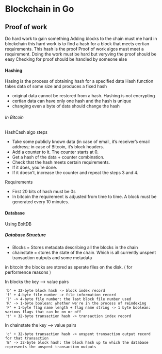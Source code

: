 # Blockchain in Go 



## Proof of work 

Do hard work to gain something 
Adding blocks to the chain must me hard 
in blockchain this hard work is to find a hash for a block that meets certian requirements. This hash is the proof 
Proof of work algos must meet a requirement. Doing the work must be hard but veryving the proof should be easy
Checking for proof should be handled by someone else


#### Hashing 

Hasing is the process of obtaining hash for a specified data 
Hash function takes data of some size and produces a fixed hash

- original data cannot be restored from a hash. Hashing is not encrypting 
- certian data can have only one hash and the hash is unique 
- changing even a byte of data should change the hash


###### In Bitcoin 

HashCash algo steps

- Take some publicly known data (in case of email, it’s receiver’s email address; in case of Bitcoin, it’s block headers.
- Add a counter to it. The counter starts at 0.
- Get a hash of the data + counter combination.
- Check that the hash meets certain requirements.
- If it does, you’re done.
- If it doesn’t, increase the counter and repeat the steps 3 and 4.

Requirements 

- First 20 bits of hash must be 0s 
- In bitcoin the requirement is adjusted from time to time. A block must be generated every 10 minutes.


#### Database 

Using BoltDB 

##### Database Structure 

- Blocks = Stores metadata describing all the blocks in the chain 
- chainstate = stores the state of the chain. Which is all currently unspent transaction outputs and some metadata

in bitcoin the blocks are stored as sperate files on the disk. ( for performence reasons )


In blocks the key --> value pairs 

```
'b' + 32-byte block hash -> block index record
'f' + 4-byte file number -> file information record
'l' -> 4-byte file number: the last block file number used
'R' -> 1-byte boolean: whether we're in the process of reindexing
'F' + 1-byte flag name length + flag name string -> 1 byte boolean: various flags that can be on or off
't' + 32-byte transaction hash -> transaction index record
```

In chainstate the key --> value pairs 

```
'c' + 32-byte transaction hash -> unspent transaction output record for that transaction
'B' -> 32-byte block hash: the block hash up to which the database represents the unspent transaction outputs
```